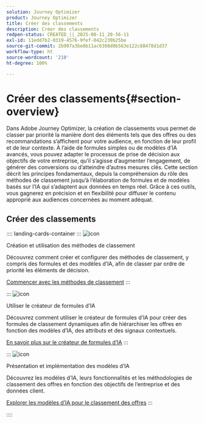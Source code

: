```yaml
---
solution: Journey Optimizer
product: Journey Optimizer
title: Créer des classements
description: Créer des classements
redpen-status: CREATED_||_2025-08-11_20-56-11
exl-id: 11edd7b2-0319-4576-9fef-042c239b25be
source-git-commit: 2b907a3be8b11ac6308d0b563e122c88478d1d37
workflow-type: ht
source-wordcount: '210'
ht-degree: 100%

---
```


# Créer des classements{#section-overview}

Dans Adobe Journey Optimizer, la création de classements vous permet de classer par priorité la manière dont des éléments tels que des offres ou des recommandations s’affichent pour votre audience, en fonction de leur profil et de leur contexte. À l’aide de formules simples ou de modèles d’IA avancés, vous pouvez adapter le processus de prise de décision aux objectifs de votre entreprise, qu’il s’agisse d’augmenter l’engagement, de générer des conversions ou d’atteindre d’autres mesures clés. Cette section décrit les principes fondamentaux, depuis la compréhension du rôle des méthodes de classement jusqu’à l’élaboration de formules et de modèles basés sur l’IA qui s’adaptent aux données en temps réel. Grâce à ces outils, vous gagnerez en précision et en flexibilité pour diffuser le contenu approprié aux audiences concernées au moment adéquat.

## Créer des classements

:::: landing-cards-container
:::
![icon](https://cdn.experienceleague.adobe.com/icons/circle-play.svg?lang=fr)

Création et utilisation des méthodes de classement

Découvrez comment créer et configurer des méthodes de classement, y compris des formules et des modèles d’IA, afin de classer par ordre de priorité les éléments de décision.

[Commencer avec les méthodes de classement](../using/experience-decisioning/ranking/ranking.md)
:::

:::
![icon](https://cdn.experienceleague.adobe.com/icons/gear.svg?lang=fr)

Utiliser le créateur de formules d’IA

Découvrez comment utiliser le créateur de formules d’IA pour créer des formules de classement dynamiques afin de hiérarchiser les offres en fonction des modèles d’IA, des attributs et des signaux contextuels.

[En savoir plus sur le créateur de formules d’IA](../using/experience-decisioning/ranking/ranking-formulas.md)
:::

:::
![icon](https://cdn.experienceleague.adobe.com/icons/book.svg?lang=fr)

Présentation et implémentation des modèles d’IA

Découvrez les modèles d’IA, leurs fonctionnalités et les méthodologies de classement des offres en fonction des objectifs de l’entreprise et des données client.

[Explorer les modèles d’IA pour le classement des offres](experience-decisioning-ai-models-landing-page.md)
:::

::::
